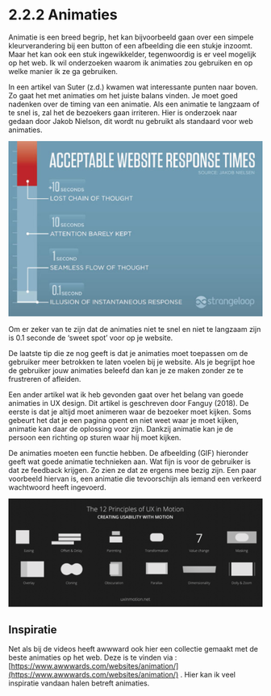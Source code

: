 # 2.2.2 Animaties

Animatie is een breed begrip, het kan bijvoorbeeld gaan over een simpele kleurverandering bij een button of een afbeelding die een stukje inzoomt. Maar het kan ook een stuk ingewikkelder, tegenwoordig is er veel mogelijk op het web. Ik wil onderzoeken waarom ik animaties zou gebruiken en op welke manier ik ze ga gebruiken. 

In een artikel van Suter \(z.d.\) kwamen wat interessante punten naar boven. Zo gaat het met animaties om het juiste balans vinden. Je moet goed nadenken over de timing van een animatie. Als een animatie te langzaam of te snel is, zal het de bezoekers gaan irriteren. Hier is onderzoek naar gedaan door Jakob Nielson, dit wordt nu gebruikt als standaard voor web animaties.

![Infographic naar onderzoek van Jakob Nielson](../../.gitbook/assets/schermafbeelding-2019-05-15-om-16.35.58.png)

Om er zeker van te zijn dat de animaties niet te snel en niet te langzaam zijn is 0.1 seconde de ‘sweet spot’ voor op je website.

De laatste tip die ze nog geeft is dat je animaties moet toepassen om de gebruiker meer betrokken te laten voelen bij je website. Als je begrijpt hoe de gebruiker jouw animaties beleefd dan kan je ze maken zonder ze te frustreren of afleiden.

Een ander artikel wat ik heb gevonden gaat over het belang van goede animaties in UX design. Dit artikel is geschreven door Fanguy \(2018\). De eerste is dat je altijd moet animeren waar de bezoeker moet kijken. Soms gebeurt het dat je een pagina opent en niet weet waar je moet kijken, animatie kan daar de oplossing voor zijn. Dankzij animatie kan je de persoon een richting op sturen waar hij moet kijken.

De animaties moeten een functie hebben. De afbeelding \(GIF\) hieronder geeft wat goede animatie technieken aan. Wat fijn is voor de gebruiker is dat ze feedback krijgen. Zo zien ze dat ze ergens mee bezig zijn. Een paar voorbeeld hiervan is, een animatie die tevoorschijn als iemand een verkeerd wachtwoord heeft ingevoerd.

![](../../.gitbook/assets/schermafbeelding-2019-05-15-om-16.35.11.png)

## Inspiratie

Net als bij de videos heeft awwward ook hier een collectie gemaakt met de beste animaties op het web. Deze is te vinden via : [https://www.awwwards.com/websites/animation/](https://www.awwwards.com/websites/animation/) . Hier kan ik veel inspiratie vandaan halen betreft animaties.

